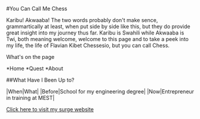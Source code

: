 #You Can Call Me Chess

Karibu! Akwaaba! The two words probably don't make sence, grammartically at least, when put side by side like this, but they do provide great insight into my journey thus far. Karibu is Swahili while Akwaaba is Twi, both meaning welcome, welcome to this page and to take a peek into my life, the life of Flavian Kibet Chessesio, but you can call Chess.

What's on the page

*Home
*Quest
*About

##What Have I Been Up to?

|When|What|
|Before|School for my engineering degree|
|Now|Entrepreneur in training at MEST|


[Click here to visit my surge website](https://flavianchessesio.surge.sh)